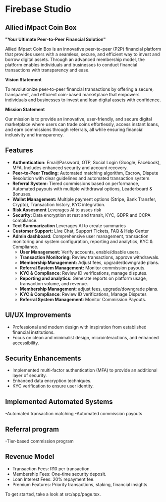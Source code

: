 # Firebase Studio

## Allied iMpact Coin Box

**"Your Ultimate Peer-to-Peer Financial Solution"**

Allied iMpact Coin Box is an innovative peer-to-peer (P2P) financial platform that provides users with a seamless, secure, and efficient way to invest and borrow digital assets. Through an advanced membership model, the platform enables individuals and businesses to conduct financial transactions with transparency and ease.

**Vision Statement**

To revolutionize peer-to-peer financial transactions by offering a secure, transparent, and efficient coin-based marketplace that empowers individuals and businesses to invest and loan digital assets with confidence.

**Mission Statement**

Our mission is to provide an innovative, user-friendly, and secure digital marketplace where users can trade coins effortlessly, access instant loans, and earn commissions through referrals, all while ensuring financial inclusivity and transparency.

## Features

- **Authentication:** Email/Password, OTP, Social Login (Google, Facebook), MFA. Includes enhanced security and account recovery.
- **Peer-to-Peer Trading:** Automated matching algorithm, Escrow, Dispute Resolution with clear guidelines and automated transaction system.
- **Referral System:** Tiered commissions based on performance, Automated payouts with multiple withdrawal options, Leaderboard & Bonuses.
- **Wallet Management:** Multiple payment options (Stripe, Bank Transfer, Crypto), Transaction history, KYC integration.
- **Risk Assesment** Leverages AI to asses risk
- **Security:** Data encryption at rest and transit, KYC, GDPR and CCPA compliance.
- **Text Summarization** Leverages AI to create summaries
- **Customer Support:** Live Chat, Support Tickets, FAQ & Help Center
- **Admin dashboard:** Comprehensive user management, transaction monitoring and system configuration, reporting and analytics, KYC &amp; Compliance.
    - **User Management:** Verify accounts, enable/disable users.
    - **Transaction Monitoring:** Review transactions, approve withdrawals.
    - **Membership Management:** Adjust fees, upgrade/downgrade plans.
    - **Referral System Management:** Monitor commission payouts.
    - **KYC &amp; Compliance:** Review ID verifications, manage disputes.
    - **Reporting and analytics**: Generate reports on platform usage, transaction volume, and revenue.
    - **Membership Management**: adjust fees, upgrade/downgrade plans.
    - **KYC &amp; Compliance**: Review ID verifications, Manage Disputes
    - **Referral System Management**: Monitor Commission Payouts.

## UI/UX Improvements

- Professional and modern design with inspiration from established financial institutions.
- Focus on clean and minimalist design, microinteractions, and enhanced accessibility.

## Security Enhancements

- Implemented multi-factor authentication (MFA) to provide an additional layer of security.
- Enhanced data encryption techniques.
- KYC verification to ensure user identity.

## Implemented Automated Systems

-Automated transaction matching
-Automated commission payouts

## Referral program

-Tier-based commission program

## Revenue Model

- Transaction Fees: R10 per transaction.
- Membership Fees: One-time security deposit.
- Loan Interest Fees: 20% repayment fee.
- Premium Features: Priority transactions, staking, financial insights.

To get started, take a look at src/app/page.tsx.
